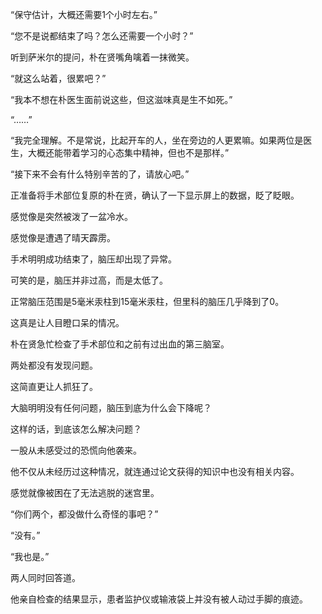“保守估计，大概还需要1个小时左右。”

“您不是说都结束了吗？怎么还需要一个小时？”

听到萨米尔的提问，朴在贤嘴角噙着一抹微笑。

“就这么站着，很累吧？”

“我本不想在朴医生面前说这些，但这滋味真是生不如死。”

“……”

“我完全理解。不是常说，比起开车的人，坐在旁边的人更累嘛。如果两位是医生，大概还能带着学习的心态集中精神，但也不是那样。”

“接下来不会有什么特别辛苦的了，请放心吧。”

正准备将手术部位复原的朴在贤，确认了一下显示屏上的数据，眨了眨眼。

感觉像是突然被泼了一盆冷水。

感觉像是遭遇了晴天霹雳。

手术明明成功结束了，脑压却出现了异常。

可笑的是，脑压并非过高，而是太低了。

正常脑压范围是5毫米汞柱到15毫米汞柱，但里科的脑压几乎降到了0。

这真是让人目瞪口呆的情况。

朴在贤急忙检查了手术部位和之前有过出血的第三脑室。

两处都没有发现问题。

这简直更让人抓狂了。

大脑明明没有任何问题，脑压到底为什么会下降呢？

这样的话，到底该怎么解决问题？

一股从未感受过的恐慌向他袭来。

他不仅从未经历过这种情况，就连通过论文获得的知识中也没有相关内容。

感觉就像被困在了无法逃脱的迷宫里。

“你们两个，都没做什么奇怪的事吧？”

“没有。”

“我也是。”

两人同时回答道。

他亲自检查的结果显示，患者监护仪或输液袋上并没有被人动过手脚的痕迹。